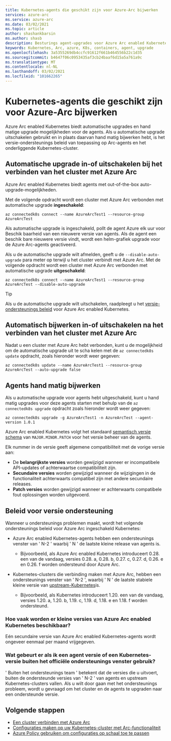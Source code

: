 ```yaml
---
title: Kubernetes-agents die geschikt zijn voor Azure-Arc bijwerken
services: azure-arc
ms.service: azure-arc
ms.date: 03/02/2021
ms.topic: article
author: shashankbarsin
ms.author: shasb
description: Besturings agent-upgrades voor Azure Arc enabled Kubernetes
keywords: Kubernetes, Arc, azure, K8s, containers, agent, upgrade
ms.openlocfilehash: 3a5355269db4ccfc91612f661b464556b22c1d35
ms.sourcegitcommit: b4647f06c0953435af3cb24baaf6d15a5a761a9c
ms.translationtype: MT
ms.contentlocale: nl-NL
ms.lasthandoff: 03/02/2021
ms.locfileid: "101662265"
---
```

# <a name="upgrading-azure-arc-enabled-kubernetes-agents"></a>Kubernetes-agents die geschikt zijn voor Azure-Arc bijwerken

Azure Arc enabled Kubernetes biedt automatische upgrades en hand matige upgrade mogelijkheden voor de agents. Als u automatische upgrade uitschakelen gebruikt en in plaats daarvan hand matig bijwerken hebt, is het versie-ondersteunings beleid van toepassing op Arc-agents en het onderliggende Kubernetes-cluster.

## <a name="toggle-auto-upgrade-on-or-off-when-connecting-cluster-to-azure-arc"></a>Automatische upgrade in-of uitschakelen bij het verbinden van het cluster met Azure Arc

Azure Arc enabled Kubernetes biedt agents met out-of-the-box auto-upgrade-mogelijkheden.

Met de volgende opdracht wordt een cluster met Azure Arc verbonden met automatische upgrade **ingeschakeld**:

```console
az connectedk8s connect --name AzureArcTest1 --resource-group AzureArcTest
```

Als automatische upgrade is ingeschakeld, pollt de agent Azure elk uur voor Beschik baarheid van een nieuwere versie van agents. Als de agent een beschik bare nieuwere versie vindt, wordt een helm-grafiek upgrade voor de Azure Arc-agents geactiveerd.

Als u de automatische upgrade wilt afmelden, geeft u de `--disable-auto-upgrade` para meter op terwijl u het cluster verbindt met Azure Arc. Met de volgende opdracht wordt een cluster met Azure Arc verbonden met automatische upgrade **uitgeschakeld**:

```console
az connectedk8s connect --name AzureArcTest1 --resource-group AzureArcTest --disable-auto-upgrade
```

> [!TIP]
> Als u de automatische upgrade wilt uitschakelen, raadpleegt u het [versie-ondersteunings beleid](#version-support-policy) voor Azure Arc enabled Kubernetes.

## <a name="toggle-auto-upgrade-onoff-after-connecting-cluster-to-azure-arc"></a>Automatisch bijwerken in-of uitschakelen na het verbinden van het cluster met Azure Arc

Nadat u een cluster met Azure Arc hebt verbonden, kunt u de mogelijkheid om de automatische upgrade uit te scha kelen met de `az connectedk8s update` opdracht, zoals hieronder wordt weer gegeven:

```console
az connectedk8s update --name AzureArcTest1 --resource-group AzureArcTest --auto-upgrade false
```

## <a name="manually-upgrade-agents"></a>Agents hand matig bijwerken

Als u automatische upgrade voor agents hebt uitgeschakeld, kunt u hand matig upgrades voor deze agents starten met behulp van de `az connectedk8s upgrade` opdracht zoals hieronder wordt weer gegeven:

```console
az connectedk8s upgrade -g AzureArcTest1 -n AzureArcTest --agent-version 1.0.1
```

Azure Arc enabled Kubernetes volgt het standaard [semantisch versie schema](https://semver.org/) van `MAJOR.MINOR.PATCH` voor het versie beheer van de agents. 

Elk nummer in de versie geeft algemene compatibiliteit met de vorige versie aan:

* De **belangrijkste versies** worden gewijzigd wanneer er incompatibele API-updates of achterwaartse compatibiliteit zijn.
* **Secundaire versies** worden gewijzigd wanneer de wijzigingen in de functionaliteit achterwaarts compatibel zijn met andere secundaire releases.
* **Patch versies** worden gewijzigd wanneer er achterwaarts compatibele fout oplossingen worden uitgevoerd.

## <a name="version-support-policy"></a>Beleid voor versie ondersteuning

Wanneer u ondersteunings problemen maakt, wordt het volgende ondersteunings beleid voor Azure Arc ingeschakeld Kubernetes:

* Azure Arc enabled Kubernetes-agents hebben een ondersteunings venster van ' N-2 ' waarbij ' N ' de laatste kleine release van agents is. 
  * Bijvoorbeeld, als Azure Arc enabled Kubernetes introduceert 0.28. een van de vandaag, versies 0.28. a, 0.28. b, 0.27. c, 0.27. d, 0.26. e en 0.26. f worden ondersteund door Azure Arc.

* Kubernetes-clusters die verbinding maken met Azure Arc, hebben een ondersteunings venster van ' N-2 ', waarbij ' N ' de laatste stabiele kleine versie van [upstream-Kubernetes](https://github.com/kubernetes/kubernetes/releases)is. 
  * Bijvoorbeeld, als Kubernetes introduceert 1.20. een van de vandaag, versies 1.20. a, 1.20. b, 1.19. c, 1.19. d, 1.18. e en 1.18. f worden ondersteund.

### <a name="how-often-are-minor-version-releases-of-azure-arc-enabled-kubernetes-available"></a>Hoe vaak worden er kleine versies van Azure Arc enabled Kubernetes beschikbaar?

Eén secundaire versie van Azure Arc enabled Kubernetes-agents wordt ongeveer eenmaal per maand vrijgegeven.

### <a name="what-happens-if-im-using-an-agent-version-or-a-kubernetes-version-outside-the-official-support-window"></a>Wat gebeurt er als ik een agent versie of een Kubernetes-versie buiten het officiële ondersteunings venster gebruik?

' Buiten het ondersteunings team ' betekent dat de versies die u uitvoert, buiten de ondersteunde versies van ' N-2 ' van agents en upstream Kubernetes-clusters vallen. Als u wilt door gaan met het ondersteunings probleem, wordt u gevraagd om het cluster en de agents te upgraden naar een ondersteunde versie.

## <a name="next-steps"></a>Volgende stappen

* [Een cluster verbinden met Azure Arc](./connect-cluster.md)
* [Configuraties maken op uw Kubernetes-cluster met Arc-functionaliteit](./use-gitops-connected-cluster.md)
* [Azure Policy gebruiken om configuraties op schaal toe te passen](./use-azure-policy.md)